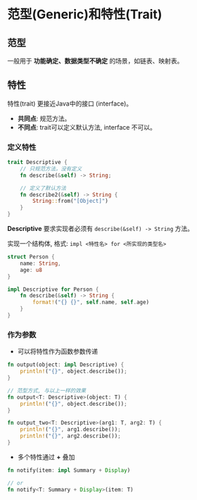 # 范型(Generic)和特性(Trait)

## 范型
一般用于 __功能确定、数据类型不确定__ 的场景，如链表、映射表。

## 特性
特性(trait) 更接近Java中的接口 (interface)。
- **共同点**: 规范方法。
- **不同点**: trait可以定义默认方法, interface 不可以。

### 定义特性
```rust
trait Descriptive {
	// 只规范方法，没有定义
	fn describe(&self) -> String;

	// 定义了默认方法
	fn describe2(&self) -> String {
		String::from("[Object]")
	}
}
```
__Descriptive__ 要求实现者必须有 `describe(&self) -> String` 方法。

实现一个结构体, 格式: `impl <特性名> for <所实现的类型名>`
```rust
struct Person {
	name: String,
	age: u8
}

impl Descriptive for Person {
	fn describe(&self) -> String {
		format!("{} {}", self.name, self.age)
	}
}
```

### 作为参数
- 可以将特性作为函数参数传递

``` rust
fn output(object: impl Descriptive) {
	println!("{}", object.describe());
}

// 范型方式, 与以上一样的效果
fn output<T: Descriptive>(object: T) {
	println!("{}", object.describe());
}

fn output_two<T: Descriptive>(arg1: T, arg2: T) {
	println!("{}", arg1.describe());
	println!("{}", arg2.describe());
}
```

- 多个特性通过 __+__ 叠加
``` rust
fn notify(item: impl Summary + Display)

// or
fn notify<T: Summary + Display>(item: T)
```
